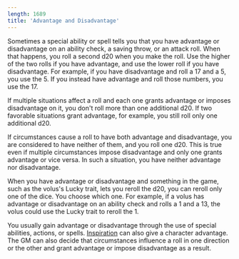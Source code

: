 ```yaml
---
length: 1689
title: 'Advantage and Disadvantage'
---
```


Sometimes a special ability or spell tells you that you have advantage or disadvantage on an ability check, a saving throw,
or an attack roll. When that happens, you roll a second d20 when you make the roll. Use the higher of the two rolls if you
have advantage, and use the lower roll if you have disadvantage. For example, if you have disadvantage and roll a 17 and
a 5, you use the 5. If you instead have advantage and roll those numbers, you use the 17.

If multiple situations affect a roll and each one grants advantage or imposes disadvantage on it, you don't roll more
than one additional d20. If two favorable situations grant advantage, for example, you still roll only one additional d20.

If circumstances cause a roll to have both advantage and disadvantage, you are considered to have neither of them, and
you roll one d20. This is true even if multiple circumstances impose disadvantage and only one grants advantage or vice
versa. In such a situation, you have neither advantage nor disadvantage.

When you have advantage or disadvantage and something in the game, such as the volus's Lucky trait, lets you reroll the
d20, you can reroll only one of the dice. You choose which one. For example, if a volus has advantage or disadvantage on
an ability check and rolls a 1 and a 13, the volus could use the Lucky trait to reroll the 1.

You usually gain advantage or disadvantage through the use of special abilities, actions, or spells.
[Inspiration](/phb/rules/beyond-first-level#inspiration) can also give a character advantage. The GM can also decide
that circumstances influence a roll in one direction or the other and grant advantage or impose disadvantage as a result.

<source-reference pages="76-77"></source-reference>